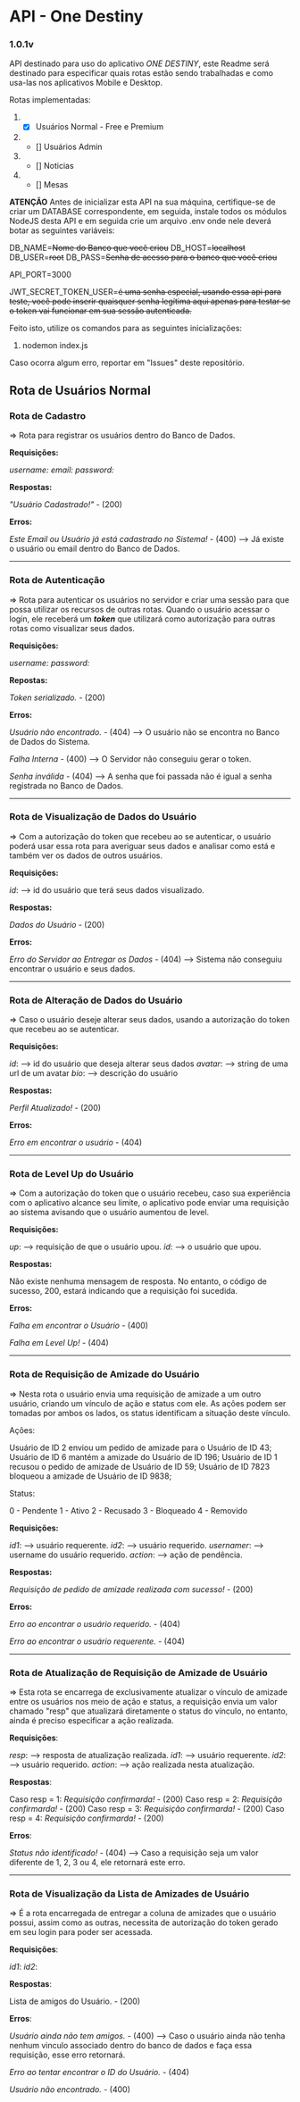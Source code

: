 # API - One Destiny

### 1.0.1v

API destinado para uso do aplicativo *ONE DESTINY*, este Readme será destinado para especificar quais rotas estão sendo trabalhadas e como usa-las nos aplicativos Mobile e Desktop. 

Rotas implementadas:

1. - [x] Usuários Normal - Free e Premium
2. - [] Usuários Admin
3. - [] Noticias
4. - [] Mesas

**ATENÇÃO** 
Antes de inicializar esta API na sua máquina, certifique-se de criar um DATABASE correspondente, em seguida, instale todos os módulos NodeJS desta API e em seguida crie um arquivo .env onde nele deverá botar as seguintes variáveis:

DB_NAME=~~Nome do Banco que você criou~~
DB_HOST=~~localhost~~
DB_USER=~~root~~
DB_PASS=~~Senha de acesso para o banco que você criou~~

API_PORT=3000

JWT_SECRET_TOKEN_USER=~~é uma senha especial, usando essa api para teste, você pode inserir quaisquer senha legítima aqui apenas para testar se o token vai funcionar em sua sessão autenticada.~~


Feito isto, utilize os comandos para as seguintes inicializações: 

1. nodemon index.js

Caso ocorra algum erro, reportar em "Issues" deste repositório.

## Rota de Usuários Normal

### Rota de Cadastro

=> Rota para registrar os usuários dentro do Banco de Dados.

**Requisições:**  

*username:*
*email:*
*password:*

**Respostas:** 

*"Usuário Cadastrado!"* - (200)

**Erros:**

*Este Email ou Usuário já está cadastrado no Sistema!* - (400)
--> Já existe o usuário ou email dentro do Banco de Dados.

--------------------------------------------------------------

### Rota de Autenticação

=> Rota para autenticar os usuários no servidor e criar uma sessão para que possa utilizar os recursos de outras rotas. Quando o usuário acessar o login, ele receberá um **_token_** que utilizará como autorização para outras rotas como visualizar seus dados.

**Requisições:**

*username:*
*password:*

**Repostas:**

*Token serializado.* - (200)

**Erros:**

*Usuário não encontrado.* - (404)
--> O usuário não se encontra no Banco de Dados do Sistema.

*Falha Interna* - (400)
--> O Servidor não conseguiu gerar o token.

*Senha inválida* - (404)
--> A senha que foi passada não é igual a senha registrada no Banco de Dados.

--------------------------------------------------------------

### Rota de Visualização de Dados do Usuário

=> Com a autorização do token que recebeu ao se autenticar, o usuário poderá usar essa rota para averiguar seus dados e analisar como está e também ver os dados de outros usuários.

**Requisições:**

*id*: --> id do usuário que terá seus dados visualizado.

**Respostas:**

*Dados do Usuário* - (200)

**Erros:**

*Erro do Servidor ao Entregar os Dados* - (404)
--> Sistema não conseguiu encontrar o usuário e seus dados.

--------------------------------------------------------------

### Rota de Alteração de Dados do Usuário

=> Caso o usuário deseje alterar seus dados, usando a autorização do token que recebeu ao se autenticar.

**Requisições:**

*id*: --> id do usuário que deseja alterar seus dados
*avatar*: --> string de uma url de um avatar
*bio*: --> descrição do usuário

**Respostas:**

*Perfil Atualizado!* - (200)

**Erros:**

*Erro em encontrar o usuário* - (404)

--------------------------------------------------------------

### Rota de Level Up do Usuário

=> Com a autorização do token que o usuário recebeu, caso sua experiência com o aplicativo alcance seu limite, o aplicativo pode enviar uma requisição ao sistema avisando que o usuário aumentou de level.

**Requisições:**

*up*: --> requisição de que o usuário upou.
*id*: --> o usuário que upou.

**Respostas:**

Não existe nenhuma mensagem de resposta. No entanto, o código de sucesso, 200, estará indicando que a requisição foi sucedida.

**Erros:**

*Falha em encontrar o Usuário* - (400)

*Falha em Level Up!* - (404)

--------------------------------------------------------------

### Rota de Requisição de Amizade do Usuário

=> Nesta rota o usuário envia uma requisição de amizade a um outro usuário, criando um vínculo de ação e status com ele. As ações podem ser tomadas por ambos os lados, os status identificam a situação deste vínculo. 

Ações: 

Usuário de ID 2 enviou um pedido de amizade para o Usuário de ID 43;
Usuário de ID 6 mantém a amizade do Usuário de ID 196;
Usuário de ID 1 recusou o pedido de amizade de Usuário de ID 59;
Usuário de ID 7823 bloqueou a amizade de Usuário de ID 9838;

Status: 

0 - Pendente
1 - Ativo
2 - Recusado
3 - Bloqueado
4 - Removido

**Requisições:**

*id1*: --> usuário requerente.
*id2*: --> usuário requerido.
*usernamer*: --> username do usuário requerido.
*action*: --> ação de pendência. 

**Respostas:**

*Requisição de pedido de amizade realizada com sucesso!* - (200)

**Erros:**

*Erro ao encontrar o usuário requerido.* - (404)

*Erro ao encontrar o usuário requerente.* - (404)

--------------------------------------------------------------

### Rota de Atualização de Requisição de Amizade de Usuário

=> Esta rota se encarrega de exclusivamente atualizar o vínculo de amizade entre os usuários nos meio de ação e status, a requisição envia um valor chamado "resp" que atualizará diretamente o status do vínculo, no entanto, ainda é preciso especificar a ação realizada.

**Requisições**:

*resp*: --> resposta de atualização realizada.
*id1*: --> usuário requerente.
*id2*: --> usuário requerido.
*action*: --> ação realizada nesta atualização.

**Respostas**:

Caso resp = 1: *Requisição confirmarda!* - (200)
Caso resp = 2: *Requisição confirmarda!* - (200)
Caso resp = 3: *Requisição confirmarda!* - (200)
Caso resp = 4: *Requisição confirmarda!* - (200)

**Erros**:

*Status não identificado!* - (404)
--> Caso a requisição seja um valor diferente de 1, 2, 3 ou 4, ele retornará este erro.

--------------------------------------------------------------

### Rota de Visualização da Lista de Amizades de Usuário

=> É a rota encarregada de entregar a coluna de amizades que o usuário possui, assim como as outras, necessita de autorização do token gerado em seu login para poder ser acessada.

**Requisições**:

*id1*: 
*id2*:

**Respostas**: 

Lista de amigos do Usuário. - (200)

**Erros**:

*Usuário ainda não tem amigos.* - (400)
--> Caso o usuário ainda não tenha nenhum vinculo associado dentro do banco de dados e faça essa requisição, esse erro retornará.

*Erro ao tentar encontrar o ID do Usuário.* - (404)

*Usuário não encontrado.* - (400)